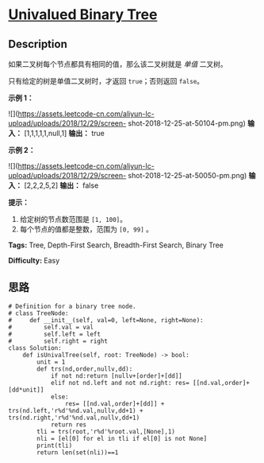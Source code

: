# [Univalued Binary Tree][title]

## Description

如果二叉树每个节点都具有相同的值，那么该二叉树就是 _单值_ 二叉树。

只有给定的树是单值二叉树时，才返回 `true`；否则返回 `false`。



**示例 1：**

![](https://assets.leetcode-cn.com/aliyun-lc-upload/uploads/2018/12/29/screen-
shot-2018-12-25-at-50104-pm.png)
            **输入：** [1,1,1,1,1,null,1]    **输出：** true    

**示例 2：**

![](https://assets.leetcode-cn.com/aliyun-lc-upload/uploads/2018/12/29/screen-
shot-2018-12-25-at-50050-pm.png)
            **输入：** [2,2,2,5,2]    **输出：** false    



**提示：**

  1. 给定树的节点数范围是 `[1, 100]`。
  2. 每个节点的值都是整数，范围为 `[0, 99]` 。


**Tags:** Tree, Depth-First Search, Breadth-First Search, Binary Tree

**Difficulty:** Easy

## 思路

``` python3
# Definition for a binary tree node.
# class TreeNode:
#     def __init__(self, val=0, left=None, right=None):
#         self.val = val
#         self.left = left
#         self.right = right
class Solution:
    def isUnivalTree(self, root: TreeNode) -> bool:
        unit = 1
        def trs(nd,order,nullv,dd):
            if not nd:return [nullv+[order]+[dd]]
            elif not nd.left and not nd.right: res= [[nd.val,order]+[dd*unit]]
            else:
                res= [[nd.val,order]+[dd]] + trs(nd.left,'r%d'%nd.val,nullv,dd+1) + trs(nd.right,'r%d'%nd.val,nullv,dd+1)
            return res        
        tli = trs(root,'r%d'%root.val,[None],1) 
        nli = [el[0] for el in tli if el[0] is not None]
        print(tli)        
        return len(set(nli))==1
```

[title]: https://leetcode-cn.com/problems/univalued-binary-tree
